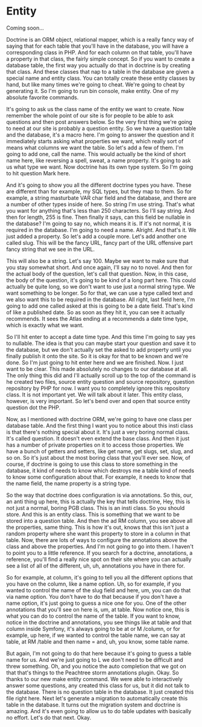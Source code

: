 # Entity

Coming soon...

Doctrine is an ORM object, relational mapper, which is a really fancy way of saying
that for each table that you'll have in the database, you will have a corresponding
class in PHP. And for each column on that table, you'll have a property in that
class, the fairly simple concept. So if you want to create a database table, the
first way you actually do that in doctrine is by creating that class. And these
classes that nap to a table in the database are given a special name and entity
class. You can totally create these entity classes by hand, but like many times we're
going to cheat. We're going to cheat by generating it. So I'm going to run bin
console, make entity. One of my absolute favorite commands.

It's going to ask us the class name of the entity we want to create. Now remember the
whole point of our site is for people to be able to ask questions and then post
answers below. So the very first thing we're going to need at our site is probably a
question entity. So we have a question table and the database, it's a macro here. I'm
going to answer the question and it immediately starts asking what properties we
want, which really sort of means what columns we want the table. So let's add a few
of them. I'm going to add one, call the name. This would actually be the kind of
short name here, like reversing a spell, sweat, a name property. It's going to ask us
what type we want. Now doctrine has its own type system. So I'm going to hit question
Mark here.

And it's going to show you all the different doctrine types you have. These are
different than for example, my SQL types, but they map to them. So for example, a
string masturbate VAR char field and the database, and there are a number of other
types inside of here. So string I'm use string. That's what you want for anything
that's less than 250 characters. So I'll say string. And then for length, 255 is
fine. Then finally it says, can this field be nullable in the database? I'm going to
say no, which means it is. If it's not normal, it is required in the database. I'm
going to need a name. Alright. And that's it. We just added a property. So let's add
a couple more. Let's add another one called slug. This will be the fancy URL, fancy
part of the URL offensive part fancy string that we see in the URL.

This will also be a string. Let's say 100. Maybe we want to make sure that you stay
somewhat short. And once again, I'll say no to novel. And then for the actual body of
the question, let's call that question. Now, in this case, the body of the question,
it's going to be kind of a long part here. This could actually be quite long, so we
don't want to use just a normal string type. We want something to be longer. So for
that, we can use a type called text and we also want this to be required in the
database. All right, last field here, I'm going to add one called asked at this is
going to be a date field. That's kind of like a published date. So as soon as they
hit it, you can see it actually recommends. It sees the Atlas ending at a recommends
a date time type, which is exactly what we want.

So I'll hit enter to accept a date time type. And this time I'm going to say yes to
nullable. The idea is that you can maybe start your question and save it to the
database, but we don't actually set the asked to add property until you finally
publish it onto the site. So it is okay for that to be known and we're done. So I'm
just going to hit enter here and we are finished. Now. I just want to be clear. This
made absolutely no changes to our database at all. The only thing this did and I'll
actually scroll up to the top of the command is he created two files, source entity
question and source repository, question repository by PHP for now. I want you to
completely ignore this repository class. It is not important yet. We will talk about
it later. This entity class, however, is very important. So let's bend over and open
that source entity question dot the PHP.

Now, as I mentioned with doctrine ORM, we're going to have one class per database
table. And the first thing I want you to notice about this insti class is that
there's nothing special about it. It's just a very boring normal class. It's called
question. It doesn't even extend the base class. And then it just has a number of
private properties on it to access those properties. We have a bunch of getters and
setters, like get name, get slugs, set, slug, and so on. So it's just about the most
boring class that you'll ever see. Now, of course, if doctrine is going to use this
class to store something in the database, it kind of needs to know which destroys me
a table kind of needs to know some configuration about that. For example, it needs to
know that the name field, the name property is a string type.

So the way that doctrine does configuration is via annotations. So this, our, an anti
thing up here, this is actually the key that tells doctrine, Hey, this is not just a
normal, boring PGB class. This is an insti class. So you should store. And this is an
entity class. This is something that we want to be stored into a question table. And
then the ad RM column, you see above all the properties, same thing. This is how it's
out, knows that this isn't just a random property where she want this property to
store in a column in that table. Now, there are lots of ways to configure the
annotations above the class and above the properties. And I'm not going to go into
them. I haven't to point you to a little reference. If you search for a doctrine,
annotations, a reference, you'll find a really nice spot on their site where you can
actually see a list of all of the different, uh, uh, annotations you have in there
for.

So for example, at column, it's going to tell you all the different options that you
have on the column, like a name option. Uh, so for example, if you wanted to control
the name of the slug field and here, um, you can do that via name option. You don't
have to do that because if you don't have a name option, it's just going to guess a
nice one for you. One of the other annotations that you'll see on here is, um, at
table. Now notice one, this is what you can do to control the name of the table. If
you want to know, notice in the doctrine and annotations, you see things like at
table and that column inside Symfony, it's always going to be at or M /column, or for
example, up here, if we wanted to control the table name, we can say at table, at RM
/table and then name = and, uh, you know, some table name.

But again, I'm not going to do that here because it's going to guess a table name for
us. And we're just going to L we don't need to be difficult and threw something. Oh,
and you notice the auto completion that we got on that that's things to the Peachtree
storm annotations plugin. Okay. So thanks to our new make entity command. We were
able to interactively answer some questions, any created this class for us, but it
did not talk to the database. There is no question table in the database. It just
created this file right here. Next let's generate a migration to automatically create
this table in the database. It turns out the migration system and doctrine is
amazing. And it's even going to allow us to do table updates with basically no
effort. Let's do that next. Okay.

